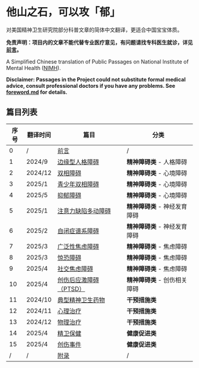 # 他山之石，可以攻「郁」

对美国精神卫生研究院部分科普文章的简体中文翻译，更适合中国宝宝体质。

**免责声明：项目内的文章不能代替专业医疗意见，有问题请找专科医生就诊，详见[前言](/foreword.md#阅读前须知)。**

A Simplified Chinese translation of Public Passages on National Institute of Mental Health ([NIMH](https://www.nimh.nih.gov)).

**Disclaimer: Passages in the Project could not substitute formal medical advice, consult professional doctors if you have any problems. See [foreword.md](/foreword.md#阅读前须知) for details.**

## 篇目列表

| 序号 | 翻译时间 | 篇目 | 分类 |
|------|--------|-------------|-----------|
| 0 | / | [前言](/foreword.md) | / |
| 1 | 2024/9 | [边缘型人格障碍](/articles/BPD.md) | **精神障碍类** - 人格障碍 |
| 2 | 2024/12 | [双相障碍](/articles/BD.md) | **精神障碍类** - 心境障碍 |
| 3 | 2025/1 | [青少年双相障碍](/articles/BD-Teens.md) | **精神障碍类** - 心境障碍 |
| 4 | 2025/5 | [抑郁障碍](/articles/Depression.md) | **精神障碍类** - 心境障碍 |
| 5 | 2025/1 | [注意力缺陷多动障碍](/articles/ADHD.md) | **精神障碍类** - 神经发育障碍 |
| 6 | 2025/2 | [自闭症谱系障碍](/articles/ASD.md) | **精神障碍类** - 神经发育障碍 |
| 7 | 2025/3 | [广泛性焦虑障碍](/articles/GAD.md) | **精神障碍类** - 焦虑障碍 |
| 8 | 2025/3 | [惊恐障碍](/articles/PanicDisorder.md) | **精神障碍类** - 焦虑障碍 |
| 9 | 2025/4 | [社交焦虑障碍](/articles/SAD.md) | **精神障碍类** - 焦虑障碍 |
| 10 | 2025/4 | [创伤后应激障碍（PTSD）](/articles/PTSD.md) | **精神障碍类** - 创伤相关障碍 |
| 11 | 2024/10 | [典型精神卫生药物](/articles/Medications.md) | **干预措施类** |
| 12 | 2024/11 | [心理治疗](/articles/Psychotherapies.md) | **干预措施类** |
| 13 | 2024/12 | [物理治疗](/articles/BST.md) | **干预措施类** |
| 14 | 2025/4 | [精卫保健](/articles/SelfCare.md) | **健康促进类** |
| 15 | 2025/4 | [创伤事件](/articles/TraumaticEvents.md) | **健康促进类** |
| / | / | [附录](/appendix.md) | / |
